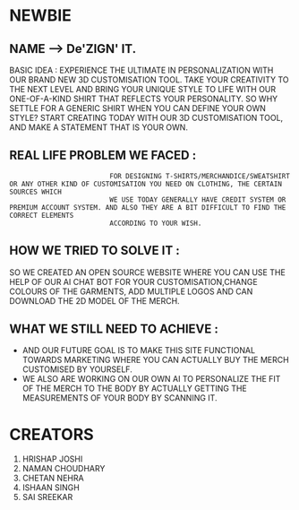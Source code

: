 # NEWBIE
## NAME --> De'ZIGN' IT.
BASIC IDEA : EXPERIENCE THE ULTIMATE IN PERSONALIZATION WITH OUR BRAND NEW 3D CUSTOMISATION TOOL.
             TAKE YOUR CREATIVITY TO THE NEXT LEVEL AND BRING YOUR UNIQUE STYLE TO LIFE WITH OUR ONE-OF-A-KIND SHIRT THAT REFLECTS YOUR PERSONALITY.
             SO WHY SETTLE FOR A GENERIC SHIRT WHEN YOU CAN DEFINE YOUR OWN STYLE? START CREATING TODAY WITH OUR 3D CUSTOMISATION TOOL,
             AND MAKE A STATEMENT THAT IS YOUR OWN.
            
## REAL LIFE PROBLEM WE FACED : 
                             FOR DESIGNING T-SHIRTS/MERCHANDICE/SWEATSHIRT OR ANY OTHER KIND OF CUSTOMISATION YOU NEED ON CLOTHING, THE CERTAIN SOURCES WHICH 
                             WE USE TODAY GENERALLY HAVE CREDIT SYSTEM OR  PREMIUM ACCOUNT SYSTEM. AND ALSO THEY ARE A BIT DIFFICULT TO FIND THE CORRECT ELEMENTS 
                             ACCORDING TO YOUR WISH.
                             
## HOW WE TRIED TO SOLVE IT :  
SO WE CREATED AN OPEN SOURCE WEBSITE WHERE YOU CAN USE THE HELP OF OUR AI CHAT BOT FOR YOUR CUSTOMISATION,CHANGE COLOURS OF THE GARMENTS,
ADD MULTIPLE LOGOS AND CAN DOWNLOAD THE 2D MODEL OF THE MERCH.
                             
## WHAT WE STILL NEED TO ACHIEVE : 
* AND OUR FUTURE GOAL IS TO MAKE THIS SITE FUNCTIONAL TOWARDS MARKETING WHERE YOU CAN ACTUALLY BUY THE MERCH CUSTOMISED BY YOURSELF.
 * WE ALSO ARE WORKING ON OUR OWN AI TO PERSONALIZE THE FIT OF THE MERCH TO THE BODY BY ACTUALLY GETTING THE MEASUREMENTS OF YOUR BODY BY SCANNING IT.
                                 

# CREATORS 

1) HRISHAP JOSHI
2) NAMAN CHOUDHARY
3) CHETAN NEHRA
4) ISHAAN SINGH
5) SAI SREEKAR
                             
             
